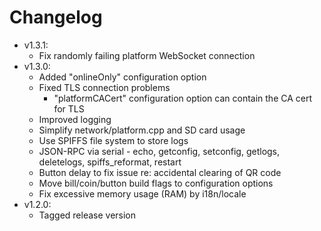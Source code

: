 # Changelog

* v1.3.1:
	* Fix randomly failing platform WebSocket connection
* v1.3.0:
	* Added "onlineOnly" configuration option
	* Fixed TLS connection problems
		* "platformCACert" configuration option can contain the CA cert for TLS
	* Improved logging
	* Simplify network/platform.cpp and SD card usage
	* Use SPIFFS file system to store logs
	* JSON-RPC via serial - echo, getconfig, setconfig, getlogs, deletelogs, spiffs_reformat, restart
	* Button delay to fix issue re: accidental clearing of QR code
	* Move bill/coin/button build flags to configuration options
	* Fix excessive memory usage (RAM) by i18n/locale
* v1.2.0:
	* Tagged release version
